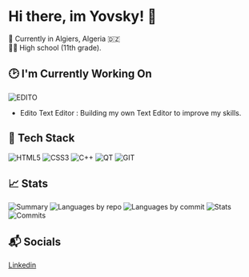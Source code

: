 # Hi there, im Yovsky! 👋
📍 Currently in Algiers, Algeria 🇩🇿          
🧑‍🎓 High school (11th grade).

## 🕑 I'm Currently Working On
![EDITO](https://img.shields.io/badge/Project-Edito-FF0000?logo=cplusplus&logoColor=white&labelColor=000000)
- Edito Text Editor : Building my own Text Editor to improve my skills.

## 🧰 Tech Stack
![HTML5](https://img.shields.io/badge/HTML5-E34C26?style=flat&logo=html5&logoColor=white)
![CSS3](https://img.shields.io/badge/CSS3-663399?style=flat&logo=css&logoColor=white)
![C++](https://img.shields.io/badge/C++-004483?style=flat&logo=c%2B%2B&logoColor=white)
![QT](https://img.shields.io/badge/Qt-41CD52?style=flat&logo=qt&logoColor=white)
![GIT](https://img.shields.io/badge/GIT-F1502F?style=flat&logo=git&logoColor=white)

## 📈 Stats
![Summary](http://github-profile-summary-cards.vercel.app/api/cards/profile-details?username=Yovsky&theme=algolia)
![Languages by repo](http://github-profile-summary-cards.vercel.app/api/cards/repos-per-language?username=Yovsky&theme=algolia)
![Languages by commit](http://github-profile-summary-cards.vercel.app/api/cards/most-commit-language?username=Yovsky&theme=algolia)
![Stats](http://github-profile-summary-cards.vercel.app/api/cards/stats?username=Yovsky&theme=algolia)
![Commits](http://github-profile-summary-cards.vercel.app/api/cards/productive-time?username=Yovsky&theme=algolia&utcOffset=1)

## 📬 Socials
[Linkedin](https://www.linkedin.com/in/yovsky/)
<!--
**Yovsky/Yovsky** is a ✨ _special_ ✨ repository because its `README.md` (this file) appears on your GitHub profile.

Here are some ideas to get you started:

- 🔭 I’m currently working on ...
- 🌱 I’m currently learning ...
- 👯 I’m looking to collaborate on ...
- 🤔 I’m looking for help with ...
- 💬 Ask me about ...
- 📫 How to reach me: ...
- 😄 Pronouns: ...
- ⚡ Fun fact: ...
-->
